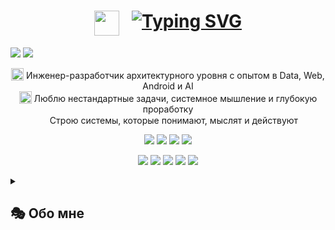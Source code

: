 <h1 align="center"><a href="https://github.com/Vkuvalin"><img src="https://raw.githubusercontent.com/JayantGoel001/JayantGoel001/refs/heads/master/GIF/Hi.gif" width="40px" hight="40px" style="vertical-align:top; margin-right:20px;"/></a><a href="https://github.com/Vkuvalin"><img src="https://readme-typing-svg.demolab.com?font=Fira+Code&weight=600&size=27&duration=2500&pause=4000&color=F73231&center=true&vCenter=true&height=40&lines=%D0%9F%D1%80%D0%B8%D0%B2%D0%B5%D1%82!+%D0%AF+-+%D0%92%D0%BB%D0%B0%D0%B4%D0%B8%D1%81%D0%BB%D0%B0%D0%B2;%D0%9F%D1%80%D0%B8%D0%B2%D0%B5%D1%82!+%D0%AF+-+What+Is+Love+" alt="Typing SVG" /></a></h1>


<p align="left">
  <a href="mailto:vkuvalin@yandex.ru"><img src="https://img.shields.io/badge/Email-vkuvalin@yandex.ru-83251d?style=flat&logo=gmail"/></a>
  <a href="https://t.me/steppz"><img src="https://img.shields.io/badge/Telegram-@Steppz-446b93?style=flat&logo=telegram"/></a>
</p>

<p align="center"">
  <img src="https://www.servisten.net/assets/images/loader.gif" width="20px" hight="20px" style="vertical-align:bottom;" /> Инженер-разработчик архитектурного уровня с опытом в Data, Web, Android и AI<br/>
  <img src="https://maoninfo.ru/wp-content/uploads/2020/01/pazl.gif" width="20px" hight="20px" style="vertical-align:bottom;" /> Люблю нестандартные задачи, системное мышление и глубокую проработку<br/>
  <img src="https://raw.githubusercontent.com/JayantGoel001/JayantGoel001/refs/heads/master/GIF/Earth.gif" width="15px" hight="15px"/> Строю системы, которые понимают, мыслят и действуют
</p>


<p align="center">
  <img src="https://img.shields.io/badge/Backend-Python-3776ab?style=for-the-badge&logo=python"/>
  <img src="https://img.shields.io/badge/Android-Kotlin-6843d4?style=for-the-badge&logo=kotlin"/>
  <img src="https://img.shields.io/badge/AI-GPT-823636?style=for-the-badge&logo=OpenAI"/>
  <img src="https://img.shields.io/badge/WEB-231d1d?style=for-the-badge&logo=html5&logoColor=orange" />
</p>

<p align="center">
  <img src="https://img.shields.io/badge/🕌 ARCHITECTURE-a23f2d" />
  <img src="https://img.shields.io/badge/🧩 LOGIC--FIRST-032f3e" />
  <img src="https://img.shields.io/badge/🎨 SYSTEM DESIGN-0d1117" />
  <img src="https://img.shields.io/badge/✍️ AI MENTOR-50974f" />
  <img src="https://img.shields.io/badge/🧠 COGNITIVE-582e88" />
</p>



<details><summary><h2>🎭 Обо мне</h2></summary>
  
Я — инженер-аналитик, разработчик и системный архитектор.
- В моём фокусе — проектирование решений, автоматизация, архитектура систем и ИИ.  
- Ценю ясность, структуру и глубокое понимание процессов. **Обожаю** оптимизировать и делать из хаоса архитектуру.

> Ввиду «забавного» жизненного маршрута прошёлся по множеству закоулков и собрал широкую горизонтальную палитру опыта.
> Сейчас ищу «пристанище» на несколько лет — пространство, где могу вложить накопленные знания и нескончаемую энергию.

---
<details><summary><Strong>📚 НЕМНОГО ОПЫТА</Strong></summary><br>
  
  - Успешно формировал коммуникационные, бизнес- и технические процессы, значительно повышая производительность;
  - Разрабатывал сложные enterprise-решения в ВТБ: архитектура, автоматизация;
  - В ВТБ создал ряд инструментов различного предназначения, используемых 100+ коллегами;
  - Обучался Android-разработке (Kotlin, Jetpack Compose, MVVM, Firebase и др.);
  - Создал **Analyst Machine** — адаптивную мета-когнитивную надстройку над GPT с многуровневой логикой;
  - Построил систему онбординга и обучил лично 30+ сотрудников;
  - Писал публичные статьи, создавал и поддерживал документацию и видеоинструкции;
  - И если признаться честно: с каждым днём удивляюсь себе всё больше, открывая всё новые и новые двери.

  > Мозг постоянно требует инноваций и просит что-нибудь оптимизировать — обожаю!   
  > Успел повлиять и поковыряться во всём, что попадалось в поле зрения :)

---
</details><details><summary><Strong>🛠️ ТЕХНОЛОГИИ</Strong></summary>
  
  - **Backend & Data:**  
    `Python`, `SQL`, `PostgreSQL`, `Django`, `Airflow`, `REST API`

  - **Frontend & Web:**  
    `HTML5`, `CSS3`, `JavaScript`, `Django templates`

  - **Android:**  
    `Kotlin`, `Jetpack Compose`, `Android SDK`, `Android Jetpack`, `Clean Architecture`,  
    `MVVM`, `Room`, `Retrofit`, `LiveData`, `Flows`, `Firebase`, `Dagger 2`,  
    `Navigation`, `Animations`, `Services`, `Broadcast Receivers`, `Content Providers`

  - **AI & Cognitive Systems:**  
    `GPT-4`, `Prompt Engineering`, `Cognitive Architecture`, `meta-reasoning`, `logic-first design`, `Markdown`

  - **Automation & Tools:**  
    `Bash`, `PowerShell`, `AutoHotkey`, `Git`, `Swagger`, `Grafana`, `OpenShift`

  - **Web Automation & Scripting:**  
    `urllib`, `http.cookiejar`, `html.parser`, `json`, `re`, `ssl`, `subprocess`, `threading`, `os`, `sys`, `time`, `datetime`

  - **Infrastructure & Environments:**  
    `Unix`, `Linux (RedHat)`, `Windows`,  `Jira`, `Confluence`

---
</details><details><summary><Strong>📌 ИНТЕРЕСНЫЕ ПРОЕКТЫ</Strong></summary>

  ### 🤖 [Analyst Machine](https://github.com/Vkuvalin/Analyst-Machine)
  > Когнитивная модификация ChatGPT, построенная на принципах логики, мета-рефлексии и архитектуры мышления  

  - В основе — фреймворк мышления: маршруты взаимодействия, шаблоны рассуждений,
  контроль логики и смысловой целостности. Система адаптируется под разные типы
  задач (глубокий управляемый анализ, обучение, ресерч), поддерживает стилистические
  режимы, автоматическое форматирование и пошаговую декомпозицию.

  ### 🧠 [BrainStorm](https://github.com/Vkuvalin/BrainStorm) - Android-игра с архитектурой MVP+ и Jetpack Compose. Реплика легенды - BrainWars
  ### 🧩 [AutoHotkey](https://github.com/Vkuvalin/AutoHotkey) - Искренне рекомендую ознакомиться и обуздать - мощный язык для Windows

<a href="https://github.com/Vkuvalin?tab=repositories&amp;sort=stargazers"><img alt="All Repositories" title="All Repositories" src="https://camo.githubusercontent.com/39653bd0d1b679e5d32ca88127ba97a27307bbc7d606408b61ae521399f0979c/68747470733a2f2f637573746f6d2d69636f6e2d6261646765732e64656d6f6c61622e636f6d2f62616467652f2d436c69636b25323048657265253230466f72253230416c6c2532304d792532305265706f732d3146323232453f7374796c653d666f722d7468652d6261646765266c6f676f436f6c6f723d7768697465266c6f676f3d7265706f" data-canonical-src="https://custom-icon-badges.demolab.com/badge/-Click%20Here%20For%20All%20My%20Repos-1F222E?style=for-the-badge&amp;logoColor=white&amp;logo=repo" style="max-width: 100%;"></a>
</details>

---

<blockquote>
  <p align="left"><em> 💬 «Сильное мышление — это не скорость, а точность, ясность и независимость.»</em></p>
  <p align="center"><em> ✊ «Победа над собой — высшая форма силы.»</em></p>
  <p align="right"><em> 🏁 «Победа достаётся не силе, а решимости идти до конца.»</em></p>
</blockquote>

</details>
